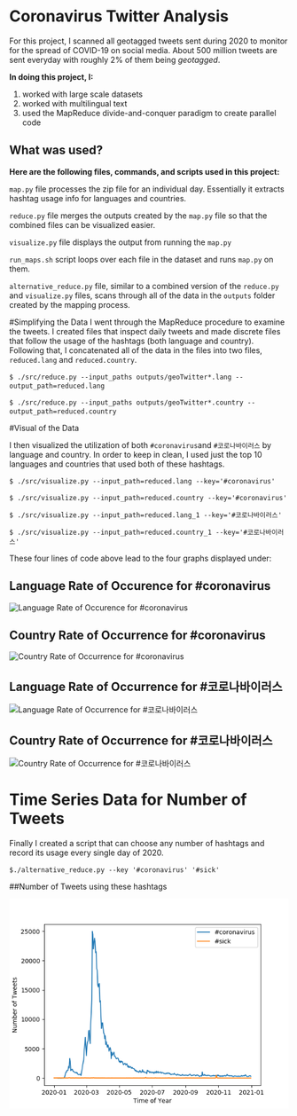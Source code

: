 # Coronavirus Twitter Analysis

For this project, I scanned all geotagged tweets sent during 2020 to monitor for
the spread of COVID-19 on social media. About 500 million tweets are sent everyday with roughly 2% of them being *geotagged*. 



**In doing this project, I:**

1. worked with large scale datasets
1. worked with multilingual text
1. used the MapReduce divide-and-conquer paradigm to create parallel code

## What was used?

**Here are the following files, commands, and scripts used in this project:**

`map.py` file processes the zip file for an individual day. Essentially it extracts hashtag usage info for languages and countries.

`reduce.py` file merges the outputs created by the `map.py` file so that the combined files can be visualized easier.

`visualize.py` file displays the output from running the `map.py`

`run_maps.sh` script loops over each file in the dataset and runs `map.py` on them.

`alternative_reduce.py` file, similar to a combined version of the `reduce.py` and `visualize.py` files, scans through all of the data in the `outputs` folder created by the mapping process.


#Simplifying the Data
I went through the MapReduce procedure to examine the tweets. I created files that inspect daily tweets and made discrete files that follow the usage of the hashtags (both language and country). Following that, I concatenated all of the data in the files into two files, `reduced.lang` and `reduced.country`.

```
$ ./src/reduce.py --input_paths outputs/geoTwitter*.lang --output_path=reduced.lang
```

```
$ ./src/reduce.py --input_paths outputs/geoTwitter*.country --output_path=reduced.country
```

#Visual of the Data

I then visualized the utilization of both `#coronavirus`and `#코로나바이러스` by language and country. In order to keep in clean, I used just the top 10 languages and countries that used both of these hashtags. 

```
$ ./src/visualize.py --input_path=reduced.lang --key='#coronavirus'
```

```
$ ./src/visualize.py --input_path=reduced.country --key='#coronavirus'
```

```
$ ./src/visualize.py --input_path=reduced.lang_1 --key='#코로나바이러스'
```

```
$ ./src/visualize.py --input_path=reduced.country_1 --key='#코로나바이러스'
```

These four lines of code above lead to the four graphs displayed under:

## Language Rate of Occurence for #coronavirus

![Language Rate of Occurence for #coronavirus](#coronavirus_(lang).png)

## Country Rate of Occurrence for #coronavirus

![Country Rate of Occurrence for #coronavirus](#coronavirus_(country).png)

## Language Rate of Occurrence for #코로나바이러스

![Language Rate of Occurrence for #코로나바이러스](#코로나바이러스_(lang).png)

## Country Rate of Occurrence for #코로나바이러스

![Country Rate of Occurrence for #코로나바이러스](#코로나바이러스_(country).png)

# Time Series Data for Number of Tweets

Finally I created a script that can choose any number of hashtags and record its usage every single day of 2020.

```
$./alternative_reduce.py --key '#coronavirus' '#sick'
```

##Number of Tweets using these hashtags

![Number of Tweets using these hashtags](coronavirus_sick.png)
